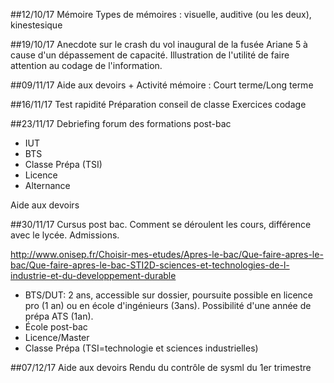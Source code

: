 ##12/10/17
Mémoire
Types de mémoires : visuelle, auditive (ou les deux), kinestesique

##19/10/17
Anecdote sur le crash du vol inaugural de la fusée Ariane 5 à cause d'un dépassement de capacité. 
Illustration de l'utilité de faire attention au codage de l'information.

##09/11/17
Aide aux devoirs + Activité mémoire : Court terme/Long terme

##16/11/17
Test rapidité
Préparation conseil de classe
Exercices codage

##23/11/17
Debriefing forum des formations post-bac
* IUT
* BTS
* Classe Prépa (TSI)
* Licence
* Alternance

Aide aux devoirs

##30/11/17
Cursus post bac.
Comment se déroulent les cours, différence avec le lycée.
Admissions.

http://www.onisep.fr/Choisir-mes-etudes/Apres-le-bac/Que-faire-apres-le-bac/Que-faire-apres-le-bac-STI2D-sciences-et-technologies-de-l-industrie-et-du-developpement-durable
* BTS/DUT: 2 ans, accessible sur dossier, poursuite possible en licence pro (1 an) ou en école d'ingénieurs (3ans). Possibilité d'une année de prépa ATS (1an).
* École post-bac
* Licence/Master
* Classe Prépa (TSI=technologie et sciences industrielles)

##07/12/17
Aide aux devoirs
Rendu du contrôle de sysml du 1er trimestre
